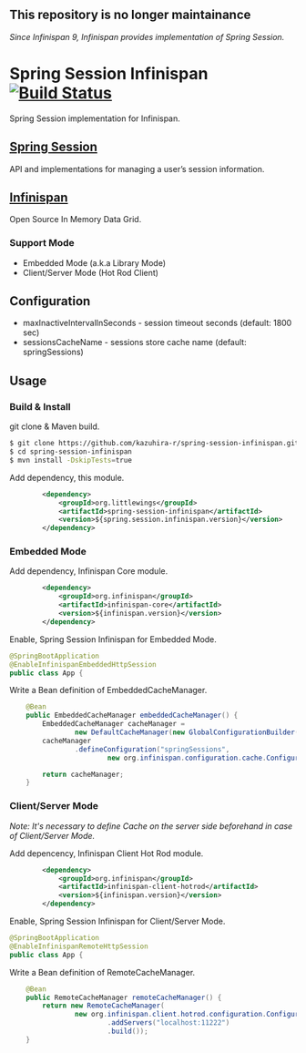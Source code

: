 ## **This repository is no longer maintainance**

*Since Infinispan 9, Infinispan provides implementation of Spring Session.*


# Spring Session Infinispan [![Build Status](https://travis-ci.org/kazuhira-r/spring-session-infinispan.svg?branch=master)](https://travis-ci.org/kazuhira-r/spring-session-infinispan)
Spring Session implementation for Infinispan.

## [Spring Session](http://projects.spring.io/spring-session/)
API and implementations for managing a user’s session information.

## [Infinispan](http://infinispan.org/)
Open Source In Memory Data Grid.

### Support Mode
* Embedded Mode (a.k.a Library Mode)
* Client/Server Mode (Hot Rod Client)

## Configuration
* maxInactiveIntervalInSeconds - session timeout seconds (default: 1800 sec)
* sessionsCacheName - sessions store cache name (default: springSessions)

## Usage
### Build & Install
git clone & Maven build.
```sh
$ git clone https://github.com/kazuhira-r/spring-session-infinispan.git
$ cd spring-session-infinispan
$ mvn install -DskipTests=true
```

Add dependency, this module.
```xml
        <dependency>
            <groupId>org.littlewings</groupId>
            <artifactId>spring-session-infinispan</artifactId>
            <version>${spring.session.infinispan.version}</version>
        </dependency>
```

### Embedded Mode
Add dependency, Infinispan Core module.
```xml
        <dependency>
            <groupId>org.infinispan</groupId>
            <artifactId>infinispan-core</artifactId>
            <version>${infinispan.version}</version>
        </dependency>
```

Enable, Spring Session Infinispan for Embedded Mode.
```java
@SpringBootApplication
@EnableInfinispanEmbeddedHttpSession
public class App {
```

Write a Bean definition of EmbeddedCacheManager.
```java
    @Bean
    public EmbeddedCacheManager embeddedCacheManager() {
        EmbeddedCacheManager cacheManager =
                new DefaultCacheManager(new GlobalConfigurationBuilder().transport().defaultTransport().build());
        cacheManager
                .defineConfiguration("springSessions",
                        new org.infinispan.configuration.cache.ConfigurationBuilder().clustering().cacheMode(CacheMode.DIST_SYNC).build());

        return cacheManager;
    }
```

### Client/Server Mode
*Note: It's necessary to define Cache on the server side beforehand in case of Client/Server Mode.*

Add depencency, Infinispan Client Hot Rod module.
```xml
        <dependency>
            <groupId>org.infinispan</groupId>
            <artifactId>infinispan-client-hotrod</artifactId>
            <version>${infinispan.version}</version>
        </dependency>
```

Enable, Spring Session Infinispan for Client/Server Mode.
```java
@SpringBootApplication
@EnableInfinispanRemoteHttpSession
public class App {
```

Write a Bean definition of RemoteCacheManager.
```java
    @Bean
    public RemoteCacheManager remoteCacheManager() {
        return new RemoteCacheManager(
                new org.infinispan.client.hotrod.configuration.ConfigurationBuilder()
                        .addServers("localhost:11222")
                        .build());
    }
```
